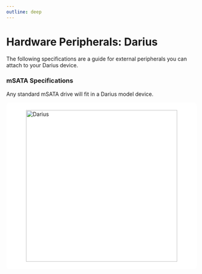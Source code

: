 ```yaml
---
outline: deep
---
```


# Hardware Peripherals: Darius

The following specifications are a guide for external peripherals you can attach to your Darius device.

### mSATA Specifications

Any standard mSATA drive will fit in a Darius model device.

<div style="background: #ffffff; padding: 20px; border-radius: 10px;">
<img src="/mSATA_white.jpg" alt="Darius" width="400" style="display: block; margin-left: auto; margin-right: auto;"/>
</div>


